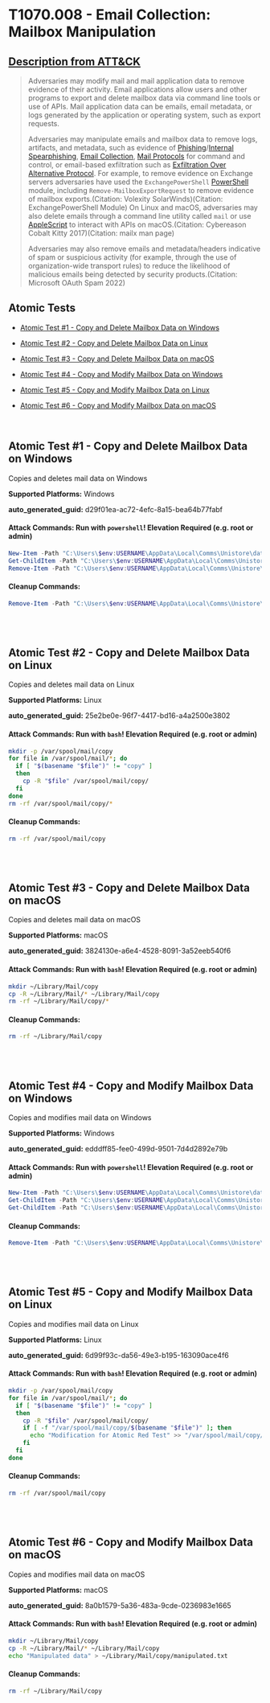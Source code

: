 # T1070.008 - Email Collection: Mailbox Manipulation
## [Description from ATT&CK](https://attack.mitre.org/techniques/T1070/008)
<blockquote>Adversaries may modify mail and mail application data to remove evidence of their activity. Email applications allow users and other programs to export and delete mailbox data via command line tools or use of APIs. Mail application data can be emails, email metadata, or logs generated by the application or operating system, such as export requests. 

Adversaries may manipulate emails and mailbox data to remove logs, artifacts, and metadata, such as evidence of [Phishing](https://attack.mitre.org/techniques/T1566)/[Internal Spearphishing](https://attack.mitre.org/techniques/T1534), [Email Collection](https://attack.mitre.org/techniques/T1114), [Mail Protocols](https://attack.mitre.org/techniques/T1071/003) for command and control, or email-based exfiltration such as [Exfiltration Over Alternative Protocol](https://attack.mitre.org/techniques/T1048). For example, to remove evidence on Exchange servers adversaries have used the <code>ExchangePowerShell</code> [PowerShell](https://attack.mitre.org/techniques/T1059/001) module, including <code>Remove-MailboxExportRequest</code> to remove evidence of mailbox exports.(Citation: Volexity SolarWinds)(Citation: ExchangePowerShell Module) On Linux and macOS, adversaries may also delete emails through a command line utility called <code>mail</code>  or use [AppleScript](https://attack.mitre.org/techniques/T1059/002) to interact with APIs on macOS.(Citation: Cybereason Cobalt Kitty 2017)(Citation: mailx man page)

Adversaries may also remove emails and metadata/headers indicative of spam or suspicious activity (for example, through the use of organization-wide transport rules) to reduce the likelihood of malicious emails being detected by security products.(Citation: Microsoft OAuth Spam 2022)</blockquote>

## Atomic Tests

- [Atomic Test #1 - Copy and Delete Mailbox Data on Windows](#atomic-test-1---copy-and-delete-mailbox-data-on-windows)

- [Atomic Test #2 - Copy and Delete Mailbox Data on Linux](#atomic-test-2---copy-and-delete-mailbox-data-on-linux)

- [Atomic Test #3 - Copy and Delete Mailbox Data on macOS](#atomic-test-3---copy-and-delete-mailbox-data-on-macos)

- [Atomic Test #4 - Copy and Modify Mailbox Data on Windows](#atomic-test-4---copy-and-modify-mailbox-data-on-windows)

- [Atomic Test #5 - Copy and Modify Mailbox Data on Linux](#atomic-test-5---copy-and-modify-mailbox-data-on-linux)

- [Atomic Test #6 - Copy and Modify Mailbox Data on macOS](#atomic-test-6---copy-and-modify-mailbox-data-on-macos)


<br/>

## Atomic Test #1 - Copy and Delete Mailbox Data on Windows
Copies and deletes mail data on Windows

**Supported Platforms:** Windows


**auto_generated_guid:** d29f01ea-ac72-4efc-8a15-bea64b77fabf






#### Attack Commands: Run with `powershell`!  Elevation Required (e.g. root or admin) 


```powershell
New-Item -Path "C:\Users\$env:USERNAME\AppData\Local\Comms\Unistore\data\copy" -ItemType Directory -ErrorAction Ignore
Get-ChildItem -Path "C:\Users\$env:USERNAME\AppData\Local\Comms\Unistore\data" -Exclude copy | ForEach-Object { Copy-Item -Path $_.FullName -Destination "C:\Users\$env:USERNAME\AppData\Local\Comms\Unistore\data\copy" -Recurse -Force -ErrorAction Ignore }
Remove-Item -Path "C:\Users\$env:USERNAME\AppData\Local\Comms\Unistore\data\copy" -Recurse -Force -ErrorAction Ignore
```

#### Cleanup Commands:
```powershell
Remove-Item -Path "C:\Users\$env:USERNAME\AppData\Local\Comms\Unistore\data\copy" -Recurse -Force -ErrorAction Ignore
```





<br/>
<br/>

## Atomic Test #2 - Copy and Delete Mailbox Data on Linux
Copies and deletes mail data on Linux

**Supported Platforms:** Linux


**auto_generated_guid:** 25e2be0e-96f7-4417-bd16-a4a2500e3802






#### Attack Commands: Run with `bash`!  Elevation Required (e.g. root or admin) 


```bash
mkdir -p /var/spool/mail/copy
for file in /var/spool/mail/*; do
  if [ "$(basename "$file")" != "copy" ]
  then
    cp -R "$file" /var/spool/mail/copy/
  fi
done
rm -rf /var/spool/mail/copy/*
```

#### Cleanup Commands:
```bash
rm -rf /var/spool/mail/copy
```





<br/>
<br/>

## Atomic Test #3 - Copy and Delete Mailbox Data on macOS
Copies and deletes mail data on macOS

**Supported Platforms:** macOS


**auto_generated_guid:** 3824130e-a6e4-4528-8091-3a52eeb540f6






#### Attack Commands: Run with `bash`!  Elevation Required (e.g. root or admin) 


```bash
mkdir ~/Library/Mail/copy
cp -R ~/Library/Mail/* ~/Library/Mail/copy
rm -rf ~/Library/Mail/copy/*
```

#### Cleanup Commands:
```bash
rm -rf ~/Library/Mail/copy
```





<br/>
<br/>

## Atomic Test #4 - Copy and Modify Mailbox Data on Windows
Copies and modifies mail data on Windows

**Supported Platforms:** Windows


**auto_generated_guid:** edddff85-fee0-499d-9501-7d4d2892e79b






#### Attack Commands: Run with `powershell`!  Elevation Required (e.g. root or admin) 


```powershell
New-Item -Path "C:\Users\$env:USERNAME\AppData\Local\Comms\Unistore\data\copy" -ItemType Directory -ErrorAction Ignore
Get-ChildItem -Path "C:\Users\$env:USERNAME\AppData\Local\Comms\Unistore\data" -Exclude copy | ForEach-Object { Copy-Item -Path $_.FullName -Destination "C:\Users\$env:USERNAME\AppData\Local\Comms\Unistore\data\copy" -Recurse -Force -ErrorAction Ignore }
Get-ChildItem -Path "C:\Users\$env:USERNAME\AppData\Local\Comms\Unistore\data\copy" -File | ForEach-Object { Add-Content -Path $_.FullName -Value "Modification for Atomic Red Test" -ErrorAction Ignore }
```

#### Cleanup Commands:
```powershell
Remove-Item -Path "C:\Users\$env:USERNAME\AppData\Local\Comms\Unistore\data\copy" -Recurse -Force -ErrorAction Ignore
```





<br/>
<br/>

## Atomic Test #5 - Copy and Modify Mailbox Data on Linux
Copies and modifies mail data on Linux

**Supported Platforms:** Linux


**auto_generated_guid:** 6d99f93c-da56-49e3-b195-163090ace4f6






#### Attack Commands: Run with `bash`!  Elevation Required (e.g. root or admin) 


```bash
mkdir -p /var/spool/mail/copy
for file in /var/spool/mail/*; do
  if [ "$(basename "$file")" != "copy" ]
  then
    cp -R "$file" /var/spool/mail/copy/
    if [ -f "/var/spool/mail/copy/$(basename "$file")" ]; then
      echo "Modification for Atomic Red Test" >> "/var/spool/mail/copy/$(basename "$file")"
    fi
  fi
done
```

#### Cleanup Commands:
```bash
rm -rf /var/spool/mail/copy
```





<br/>
<br/>

## Atomic Test #6 - Copy and Modify Mailbox Data on macOS
Copies and modifies mail data on macOS

**Supported Platforms:** macOS


**auto_generated_guid:** 8a0b1579-5a36-483a-9cde-0236983e1665






#### Attack Commands: Run with `bash`!  Elevation Required (e.g. root or admin) 


```bash
mkdir ~/Library/Mail/copy
cp -R ~/Library/Mail/* ~/Library/Mail/copy
echo "Manipulated data" > ~/Library/Mail/copy/manipulated.txt
```

#### Cleanup Commands:
```bash
rm -rf ~/Library/Mail/copy
```





<br/>
